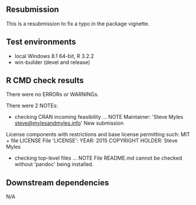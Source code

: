 ## Resubmission

This is a resubmission to fix a typo in the package vignette.

## Test environments
* local Windows 8.1 64-bit, R 3.2.2
* win-builder (devel and release)

## R CMD check results
There were no ERRORs or WARNINGs.

There were 2 NOTEs:
* checking CRAN incoming feasibility ... NOTE
Maintainer: 'Steve Myles <steve@mylesandmyles.info>'
New submission

License components with restrictions and base license permitting such:
  MIT + file LICENSE
File 'LICENSE':
  YEAR: 2015
  COPYRIGHT HOLDER: Steve Myles

* checking top-level files ... NOTE
File README.md cannot be checked without 'pandoc' being installed.

## Downstream dependencies
N/A
